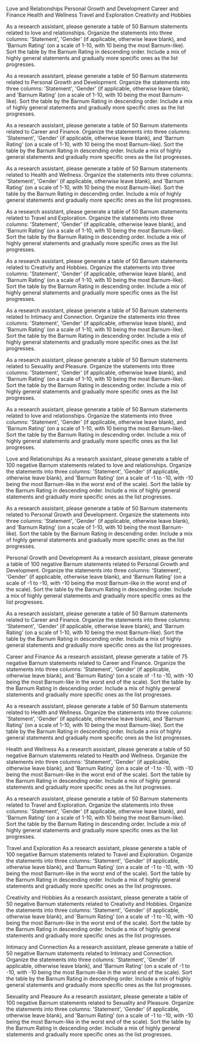 Love and Relationships
Personal Growth and Development
Career and Finance
Health and Wellness
Travel and Exploration
Creativity and Hobbies


As a research assistant, please generate a table of 50 Barnum statements related to love and relationships. Organize the statements into three columns: 'Statement', 'Gender' (if applicable, otherwise leave blank), and 'Barnum Rating' (on a scale of 1-10, with 10 being the most Barnum-like). Sort the table by the Barnum Rating in descending order. Include a mix of highly general statements and gradually more specific ones as the list progresses.

As a research assistant, please generate a table of 50 Barnum statements related to Personal Growth and Development. Organize the statements into three columns: 'Statement', 'Gender' (if applicable, otherwise leave blank), and 'Barnum Rating' (on a scale of 1-10, with 10 being the most Barnum-like). Sort the table by the Barnum Rating in descending order. Include a mix of highly general statements and gradually more specific ones as the list progresses.

As a research assistant, please generate a table of 50 Barnum statements related to Career and Finance. Organize the statements into three columns: 'Statement', 'Gender' (if applicable, otherwise leave blank), and 'Barnum Rating' (on a scale of 1-10, with 10 being the most Barnum-like). Sort the table by the Barnum Rating in descending order. Include a mix of highly general statements and gradually more specific ones as the list progresses.

As a research assistant, please generate a table of 50 Barnum statements related to Health and Wellness. Organize the statements into three columns: 'Statement', 'Gender' (if applicable, otherwise leave blank), and 'Barnum Rating' (on a scale of 1-10, with 10 being the most Barnum-like). Sort the table by the Barnum Rating in descending order. Include a mix of highly general statements and gradually more specific ones as the list progresses.

As a research assistant, please generate a table of 50 Barnum statements related to Travel and Exploration. Organize the statements into three columns: 'Statement', 'Gender' (if applicable, otherwise leave blank), and 'Barnum Rating' (on a scale of 1-10, with 10 being the most Barnum-like). Sort the table by the Barnum Rating in descending order. Include a mix of highly general statements and gradually more specific ones as the list progresses.

As a research assistant, please generate a table of 50 Barnum statements related to Creativity and Hobbies. Organize the statements into three columns: 'Statement', 'Gender' (if applicable, otherwise leave blank), and 'Barnum Rating' (on a scale of 1-10, with 10 being the most Barnum-like). Sort the table by the Barnum Rating in descending order. Include a mix of highly general statements and gradually more specific ones as the list progresses.

As a research assistant, please generate a table of 50 Barnum statements related to Intimacy and Connection. Organize the statements into three columns: 'Statement', 'Gender' (if applicable, otherwise leave blank), and 'Barnum Rating' (on a scale of 1-10, with 10 being the most Barnum-like). Sort the table by the Barnum Rating in descending order. Include a mix of highly general statements and gradually more specific ones as the list progresses.

As a research assistant, please generate a table of 50 Barnum statements related to Sexuality and Pleasure. Organize the statements into three columns: 'Statement', 'Gender' (if applicable, otherwise leave blank), and 'Barnum Rating' (on a scale of 1-10, with 10 being the most Barnum-like). Sort the table by the Barnum Rating in descending order. Include a mix of highly general statements and gradually more specific ones as the list progresses.





As a research assistant, please generate a table of 50 Barnum statements related to love and relationships. Organize the statements into three columns: 'Statement', 'Gender' (if applicable, otherwise leave blank), and 'Barnum Rating' (on a scale of 1-10, with 10 being the most Barnum-like). Sort the table by the Barnum Rating in descending order. Include a mix of highly general statements and gradually more specific ones as the list progresses.

Love and Relationships
As a research assistant, please generate a table of 100 negative Barnum statements related to love and relationships. Organize the statements into three columns: 'Statement', 'Gender' (if applicable, otherwise leave blank), and 'Barnum Rating' (on a scale of -1 to -10, with -10 being the most Barnum-like in the worst end of the scale). Sort the table by the Barnum Rating in descending order. Include a mix of highly general statements and gradually more specific ones as the list progresses.


As a research assistant, please generate a table of 50 Barnum statements related to Personal Growth and Development. Organize the statements into three columns: 'Statement', 'Gender' (if applicable, otherwise leave blank), and 'Barnum Rating' (on a scale of 1-10, with 10 being the most Barnum-like). Sort the table by the Barnum Rating in descending order. Include a mix of highly general statements and gradually more specific ones as the list progresses.

Personal Growth and Development
As a research assistant, please generate a table of 100 negative Barnum statements related to Personal Growth and Development. Organize the statements into three columns: 'Statement', 'Gender' (if applicable, otherwise leave blank), and 'Barnum Rating' (on a scale of -1 to -10, with -10 being the most Barnum-like in the worst end of the scale). Sort the table by the Barnum Rating in descending order. Include a mix of highly general statements and gradually more specific ones as the list progresses.



As a research assistant, please generate a table of 50 Barnum statements related to Career and Finance. Organize the statements into three columns: 'Statement', 'Gender' (if applicable, otherwise leave blank), and 'Barnum Rating' (on a scale of 1-10, with 10 being the most Barnum-like). Sort the table by the Barnum Rating in descending order. Include a mix of highly general statements and gradually more specific ones as the list progresses.

Career and Finance
As a research assistant, please generate a table of 75 negative Barnum statements related to Career and Finance. Organize the statements into three columns: 'Statement', 'Gender' (if applicable, otherwise leave blank), and 'Barnum Rating' (on a scale of -1 to -10, with -10 being the most Barnum-like in the worst end of the scale). Sort the table by the Barnum Rating in descending order. Include a mix of highly general statements and gradually more specific ones as the list progresses.



As a research assistant, please generate a table of 50 Barnum statements related to Health and Wellness. Organize the statements into three columns: 'Statement', 'Gender' (if applicable, otherwise leave blank), and 'Barnum Rating' (on a scale of 1-10, with 10 being the most Barnum-like). Sort the table by the Barnum Rating in descending order. Include a mix of highly general statements and gradually more specific ones as the list progresses.

Health and Wellness
As a research assistant, please generate a table of 50 negative Barnum statements related to Health and Wellness. Organize the statements into three columns: 'Statement', 'Gender' (if applicable, otherwise leave blank), and 'Barnum Rating' (on a scale of -1 to -10, with -10 being the most Barnum-like in the worst end of the scale). Sort the table by the Barnum Rating in descending order. Include a mix of highly general statements and gradually more specific ones as the list progresses.



As a research assistant, please generate a table of 50 Barnum statements related to Travel and Exploration. Organize the statements into three columns: 'Statement', 'Gender' (if applicable, otherwise leave blank), and 'Barnum Rating' (on a scale of 1-10, with 10 being the most Barnum-like). Sort the table by the Barnum Rating in descending order. Include a mix of highly general statements and gradually more specific ones as the list progresses.

Travel and Exploration
As a research assistant, please generate a table of 100 negative Barnum statements related to Travel and Exploration. Organize the statements into three columns: 'Statement', 'Gender' (if applicable, otherwise leave blank), and 'Barnum Rating' (on a scale of -1 to -10, with -10 being the most Barnum-like in the worst end of the scale). Sort the table by the Barnum Rating in descending order. Include a mix of highly general statements and gradually more specific ones as the list progresses.

Creativity and Hobbies
As a research assistant, please generate a table of 50 negative Barnum statements related to Creativity and Hobbies. Organize the statements into three columns: 'Statement', 'Gender' (if applicable, otherwise leave blank), and 'Barnum Rating' (on a scale of -1 to -10, with -10 being the most Barnum-like in the worst end of the scale). Sort the table by the Barnum Rating in descending order. Include a mix of highly general statements and gradually more specific ones as the list progresses.

Intimacy and Connection
As a research assistant, please generate a table of 50 negative Barnum statements related to Intimacy and Connection. Organize the statements into three columns: 'Statement', 'Gender' (if applicable, otherwise leave blank), and 'Barnum Rating' (on a scale of -1 to -10, with -10 being the most Barnum-like in the worst end of the scale). Sort the table by the Barnum Rating in descending order. Include a mix of highly general statements and gradually more specific ones as the list progresses.

Sexuality and Pleasure
As a research assistant, please generate a table of 100 negative Barnum statements related to Sexuality and Pleasure. Organize the statements into three columns: 'Statement', 'Gender' (if applicable, otherwise leave blank), and 'Barnum Rating' (on a scale of -1 to -10, with -10 being the most Barnum-like in the worst end of the scale). Sort the table by the Barnum Rating in descending order. Include a mix of highly general statements and gradually more specific ones as the list progresses.








